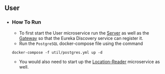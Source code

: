 ## User
* ### How To Run
  * To first start the User microservice run the [Server](https://github.com/mhdzaid/server) as well as the [Gateway](https://github.com/mhdzaid/gateway) so that the Eureka Discovery service can register it.
  * Run the `PostgreSQL` docker-compose file using the command
  ```
  docker-compose -f util/postgres.yml up -d

    ```
  * You would also need to start up the [Location-Reader](https://github.com/mhdzaid/location-reader) microservice as well.
